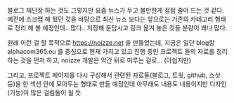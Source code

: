 
블로그 재단장 하는 것도 그렇지만 요즘 뉴스가 두고 볼만한게 점점 줄어 드는 것 같다. 예전에 스크랩 해 뒀던 것을 바탕으로 최신 뉴스 보다는 앞으로는 기존의 카테고리 형태로 정리 해 볼 예정인데.. 많다.. 저장해 둔답시고 링크 옮겨 놓은 것들 분량이 꽤나 많다. 

원래 이런 걸 할 목적으로 https://noizze.net 을 만들었는데, 지금은 일단 blog랑 alphacom365.eu 를 중심으로 현재 가지고 있고 진행 중인 프로젝트 들의 자료를 정리하는 것을 먼저 하고, noizze 개발은 약간 뒤로 미루는 걸로... (아쉽지만)

그리고, 프로젝트 페이지를 다시 구성해서 관련된 자료들(블로그, 트윗, github, 스샷 등)을 한 섹션 안에 모아두는 형태로 만들 예정인데 아무래도 내용도 내용이지만 디자인(기능)이 많은 걸림돌이 될 듯. 
